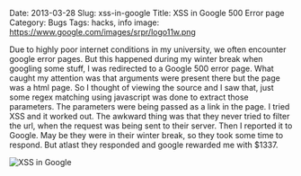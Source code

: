 Date: 2013-03-28
Slug: xss-in-google
Title: XSS in Google 500 Error page
Category: Bugs
Tags: hacks, info
image: https://www.google.com/images/srpr/logo11w.png

Due to highly poor internet conditions in my university, we often encounter google
error pages. But this happened during my winter break when googling some stuff,
I was redirected to a Google 500 error page. What caught my attention was that
arguments were present there but the page was a html page. So I thought of viewing
the source and I saw that, just some regex matching using javascript was done to
extract those parameters. The parameters were being passed as a link in the page.
I tried XSS and it  worked out. The awkward thing was that they never tried to filter
the url, when the request was being sent to their server. Then I reported it to Google.
May be they were in their winter break, so they took some time to respond. But atlast
they responded and google rewarded me with $1337.

<img class="image-center" src="http://i39.tinypic.com/2csewls.jpg" alt="XSS in Google"/>
